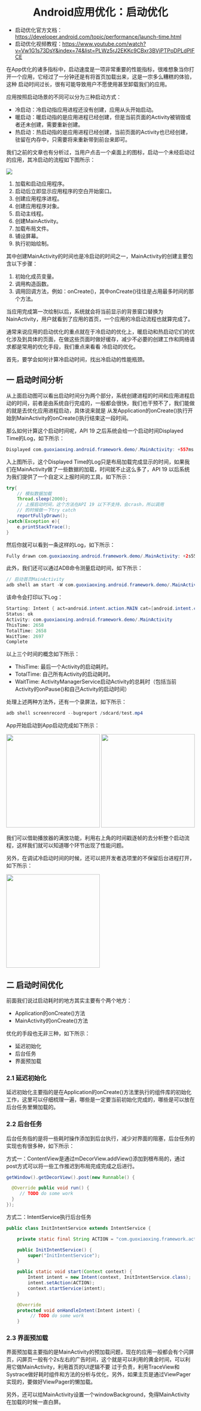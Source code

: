 <h1 align="center">Android应用优化：启动优化</h1>

- 启动优化官方文档：https://developer.android.com/topic/performance/launch-time.html
- 启动优化视频教程：https://www.youtube.com/watch?v=Vw1G1s73DsY&index=74&list=PLWz5rJ2EKKc9CBxr3BVjPTPoDPLdPIFCE

在App优化的诸多指标中，启动速度是一项非常重要的性能指标，很难想象当你打开一个应用，它经过了一分钟还是有将首页加载出来，这是一宗多么糟糕的体验，这种
启动时间过长，很有可能导致用户不愿使用甚至卸载我们的应用。

应用按照启动场景的不同可以分为三种启动方式：

- 冷启动：冷启动指应用进程还没有创建，应用从头开始启动。
- 暖启动：暖启动指的是应用进程已经创建，但是当前页面的Activity被销毁或者还未创建，需要重新创建。
- 热启动：热启动指的是应用进程已经创建，当前页面的Activity也已经创建，驻留在内存中，只需要将来重新带到前台来即可。

我们之前的文章也有分析过，当用户点击一个桌面上的图标，启动一个未经启动过的应用，其冷启动的流程如下图所示：

<img src="../../../art/practice/performance/app_start_structure.png"/>

1. 加载和启动应用程序。
2. 启动后立即显示应用程序的空白开始窗口。
3. 创建应用程序进程。
4. 创建应用程序对象。
5. 启动主线程。
6. 创建MainActivity。
7. 加载布局文件。
8. 铺设屏幕。
9. 执行初始绘制。

其中创建MainActivity的时间也是冷启动的时间之一，MainActivity的创建主要包含以下步骤：

1. 初始化成员变量。
2. 调用构造函数。
3. 调用回调方法，例如：onCreate()，其中onCreate()往往是占用最多时间的那个方法。

当应用完成第一次绘制以后，系统就会将当前显示的背景窗口替换为NainActivity，用户就看到了应用的首页，一个应用的冷启动流程也就算完成了。

通常来说应用的启动优化的重点就在于冷启动的优化上，暖启动和热启动它们的优化涉及到具体的页面，在做这些页面时做好缓存，减少不必要的创建工作和网络请求都是常用的优化手段，我们重点来看看
冷启动的优化。

首先，要学会如何计算冷启动时间，找出冷启动的性能瓶颈。

## 一 启动时间分析

从上面启动图可以看出启动时间分为两个部分，系统创建进程的时间和应用进程启动的时间，前者是由系统自行完成的，一般都会很快，我们也干预不了，我们能做的就是去优化应用进程启动，具体说来就是
从发Application的onCreate()执行开始到MainActivity的onCreate()执行结束这一段时间。

那么如何计算这个启动时间呢，API 19 之后系统会给一个启动时间Displayed Time的Log，如下所示：

```java
Displayed com.guoxiaoxing.android.framework.demo/.MainActivity: +557ms
```

入上图所示，这个Displayed Time的Log只是布局加载完成显示的时间，如果我们在MainActivity做了一些数据的加载，时间就不止这么多了，API 19 以后系统为我们提供了一个自定义上报时间的工具，如下所示：

```java
try{
    // 模拟数据加载
    Thread.sleep(2000);
    // 上报启动时间，这个方法在API 19 以下不支持，会crash，所以调用
    // 的时候做一下try catch
    reportFullyDrawn();
}catch(Exception e){
    e.printStackTrace();
}
```

然后你就可以看到一条这样的Log，如下所示：

```java
Fully drawn com.guoxiaoxing.android.framework.demo/.MainActivity: +2s557ms
```

此外，我们还可以通过ADB命令测量启动时间，如下所示：

```java
// 启动首页MainActivity
adb shell am start -W com.guoxiaoxing.android.framework.demo/.MainActivity
```

该命令会打印以下Log：

```java
Starting: Intent { act=android.intent.action.MAIN cat=[android.intent.category.LAUNCHER] cmp=com.guoxiaoxing.android.framework.demo/.MainActivity }
Status: ok
Activity: com.guoxiaoxing.android.framework.demo/.MainActivity
ThisTime: 2658
TotalTime: 2658
WaitTime: 2697
Complete
```

以上三个时间的概念如下所示：

- ThisTime: 最后一个Activity的启动耗时。
- TotalTime: 自己所有Activity的启动耗时。
- WaitTime: ActivityManagerService启动Activity的总耗时（包括当前Activity的onPause()和自己Activity的启动时间）

处理上述两种方法外，还有一个录屏法，如下所示：

```java
adb shell screenrecord --bugreport /sdcard/test.mp4
```
App开始启动到App启动完成如下所示：

<p>
<img src="../../../art/practice/performance/app_start_record_1.png" width="250"/>
<img src="../../../art/practice/performance/app_start_record_2.png" width="250"/>
<p/>


我们可以借助播放器的满放功能，利用右上角的时间戳逐帧的去分析整个启动流程，这样我们就可以知道哪个环节出现了性能问题。

另外，在调试冷启动时间的时候，还可以把开发者选项里的不保留后台进程打开，如下所示：

<img src="../../../art/practice/performance/app_start_no_background_process.png" width="250"/>

## 二 启动时间优化

前面我们说过启动耗时的地方其实主要有个两个地方：

- Application的onCreate()方法
- MainActivity的onCreate()方法

优化的手段也无非三种，如下所示：

- 延迟初始化
- 后台任务
- 界面预加载

### 2.1 延迟初始化

延迟初始化主要指的是在Application的onCreate()方法里执行的组件库的初始化工作，这里可以仔细梳理一遍，哪些是一定要当前初始化完成的，哪些是可以放在后台任务里懒加载的。

### 2.2 后台任务

后台任务指的是将一些耗时操作添加到后台执行，减少对界面的阻塞，后台任务的实现也有很多种，如下所示：

方式一：ContentView是通过mDecorView.addView()添加到根布局的，通过post方式可以将一些工作推迟到布局完成完成之后进行。

```java
getWindow().getDecorView().post(new Runnable() {

  @Override public void run() {
     // TODO do some work
  }
});
```
方式二：IntentService执行后台任务

```java
public class InitIntentService extends IntentService {

    private static final String ACTION = "com.guoxiaoxing.framework.action";

    public InitIntentService() {
        super("InitIntentService");
    }

    public static void start(Context context) {
        Intent intent = new Intent(context, InitIntentService.class);
        intent.setAction(ACTION);
        context.startService(intent);
    }

    @Override
    protected void onHandleIntent(Intent intent) {
         // TODO do some work
    }
```

### 2.3 界面预加载

界面预加载主要指的是MainActivity的预加载问题，现在的应用一般都会有个闪屏页，闪屏页一般有个2s左右的广告时间，这个就是可以利用的黄金时间，可以利用它做MainActivity，利用首页的UI逻辑不要
过于负责，利用TraceView和Systrace做好耗时组件和方法的分析与优化，另外，如果主页是通过ViewPager实现的，要做好ViewPager的懒加载。

另外，还可以给MainActivity设置一个windowBackground，免得MainActivity在加载的时候一直白屏。
